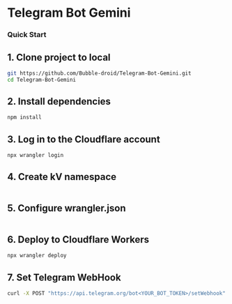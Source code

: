 # Telegram Bot Gemini

### Quick Start

## 1. Clone project to local

```bash
git https://github.com/Bubble-droid/Telegram-Bot-Gemini.git
cd Telegram-Bot-Gemini
```

## 2. Install dependencies

```bash
npm install
```

## 3. Log in to the Cloudflare account

```bash
npx wrangler login
```

## 4. Create kV namespace

```bash

```

## 5. Configure wrangler.json

```json

```

## 6. Deploy to Cloudflare Workers

```bash
npx wrangler deploy
```

## 7. Set Telegram WebHook

```bash
curl -X POST "https://api.telegram.org/bot<YOUR_BOT_TOKEN>/setWebhook" -d "url=<YOUR_WORKERS_URL>&secret_token=<YOUR_SECRET_TOKEN>"
```

